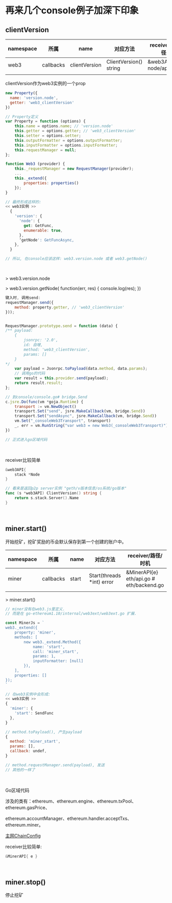 # 再来几个console例子加深下印象

## clientVersion

| namespace | 所属      | name          | 对应方法               | receiver/路径           |
| --------- | --------- | ------------- | ---------------------- | ----------------------- |
| web3      | callbacks | clientVersion | ClientVersion() string | &web3API{n} node/api.go |
|           |           |               |                        |                         |

clientVersion作为web3实例的一个prop

```javascript
new Property({
  name: 'version.node',
  getter: 'web3_clientVersion'
})

// Property定义
var Property = function (options) {
    this.name = options.name; // 'version.node'
    this.getter = options.getter; // 'web3_clientVersion'
    this.setter = options.setter;
    this.outputFormatter = options.outputFormatter;
    this.inputFormatter = options.inputFormatter;
    this.requestManager = null;
};

function Web3 (provider) {
    this._requestManager = new RequestManager(provider);
  	...
    this._extend({
        properties: properties()
    });
}

// 最终形成这样的:
<< web3实例 >>
  {
  	'version': {
      'node': {
        get: GetFunc,
        enumerable: true,
      },
      ‘getNode': GetFuncAsync,
    },
  }

// 所以, 在console应该这样: web3.version.node 或者 web3.getNode()
```

<br />

\> web3.version.node

\> web3.version.getNode( function(err, res) { console.log(res); })

```javascript
键入时, 调用send:
requestManager.send({
	method: property.getter, // 'web3_clientVersion'
}));


RequestManager.prototype.send = function (data) {
/** payload:
	{
        jsonrpc: '2.0',
        id: 自增,
        method: 'web3_clientVersion',
        params: []
	}
*/
    var payload = Jsonrpc.toPayload(data.method, data.params);
    // 调用go的代码
    var result = this.provider.send(payload);
    return result.result;
};

// 到console/console.go# bridge.Send
c.jsre.Do(func(vm *goja.Runtime) {
	transport := vm.NewObject()
	transport.Set("send", jsre.MakeCallback(vm, bridge.Send))
	transport.Set("sendAsync", jsre.MakeCallback(vm, bridge.Send))
	vm.Set("_consoleWeb3Transport", transport)
	_, err = vm.RunString("var web3 = new Web3(_consoleWeb3Transport)")
})

// 正式进入go区域代码
```

<br />

receiver比较简单

```go
&web3API{
	stack *Node
}

// 看来是返回p2p server实例 "geth/v版本信息/os系统/go版本"
func (s *web3API) ClientVersion() string {
	return s.stack.Server().Name
}
```

<br />

## miner.start()

开始挖矿，挖矿奖励的币会默认保存到第一个创建的账户中。

| namespace | 所属      | name  | 对应方法                  | receiver/路径/时机                       |
| --------- | --------- | ----- | ------------------------- | ---------------------------------------- |
| miner     | callbacks | start | Start(threads *int) error | &MinerAPI{e} eth/api.go # eth/backend.go |
|           |           |       |                           |                                          |

\> miner.start()

```javascript
// miner没有在web3.js里定义.
// 而是在 go-ethereum1.10/internal/web3ext/web3ext.go 扩展.

const MinerJs = `
web3._extend({
	property: 'miner',
	methods: [
		new web3._extend.Method({
			name: 'start',
			call: 'miner_start',
			params: 1,
			inputFormatter: [null]
		}),
	],
	properties: []
});
`

// 在web3实例中会形成:
<< web3实例 >>
{
  'miner': {
    'start': SendFunc
  },
}

// method.toPayload(), 产生payload
{
  method: 'miner_start',
  params: [],
  callback: undef,
}

// method.requestManager.send(payload), 发送
// 其他的一样了
```

<br />

Go区域代码

涉及的类有：ethereum、ethereum.engine、ethereum.txPool、ethereum.gasPrice、

ethereum.accountManager、ethereum.handler.acceptTxs、ethereum.miner。

[主网ChainConfig](./X_主网ChainConfig.md)

receiver比较简单:

```go
&MinerAPI{ e }
```

<br />





## miner.stop()

停止挖矿
